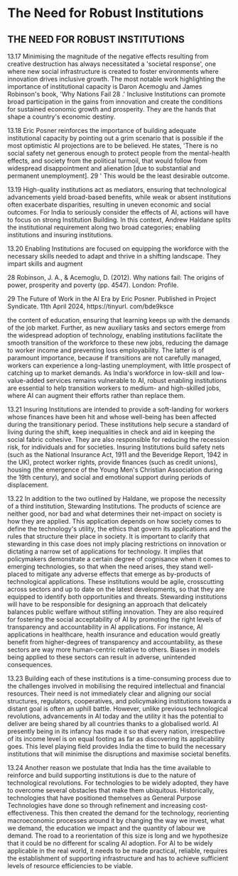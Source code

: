 # The Need for Robust Institutions

## THE NEED FOR ROBUST INSTITUTIONS

13.17 Minimising  the  magnitude  of  the  negative  effects  resulting  from  creative destruction  has  always  necessitated  a  'societal  response',  one  where  new  social infrastructure  is  created  to  foster  environments  where  innovation  drives  inclusive growth. The most notable work highlighting the importance of institutional capacity is  Daron  Acemoglu  and  James  Robinson's  book,  'Why  Nations  Fail 28 .'  Inclusive Institutions can promote broad participation in the gains from innovation and create the conditions for sustained economic growth and prosperity. They are the hands that shape a country's economic destiny.

13.18 Eric Posner reinforces the importance of building adequate institutional capacity by pointing out a grim scenario that is possible if the most optimistic AI projections are to be believed. He states, 'There is no social safety net generous enough to protect people from the mental-health effects, and society from the political turmoil, that would follow from widespread disappointment and alienation [due to substantial and permanent unemployment]. 29 ' This would be the least desirable outcome.

13.19 High-quality institutions act as mediators, ensuring that technological advancements  yield  broad-based  benefits,  while  weak  or  absent  institutions  often exacerbate disparities, resulting in uneven economic and social outcomes. For India to seriously consider the effects of AI, actions will have to focus on strong Institution Building. In this context, Andrew Haldane splits the institutional requirement along two broad categories; enabling institutions and insuring institutions.

13.20  Enabling Institutions are focused on equipping the workforce with the necessary skills needed to adapt and thrive in a shifting landscape. They impart skills and augment

28    Robinson, J. A., &amp; Acemoglu, D. (2012). Why nations fail: The origins of power, prosperity and poverty (pp. 4547). London: Profile.

29    The Future of Work in the AI Era by Eric Posner. Published in Project Syndicate. 11th April 2024, https://tinyurl. com/bde9ksce

the  content  of  education,  ensuring  that  learning  keeps  up  with  the  demands  of  the job market. Further, as new auxiliary tasks and sectors emerge from the widespread adoption  of  technology,  enabling  institutions  facilitate  the  smooth  transition  of  the workforce to these new jobs, reducing the damage to worker income and preventing loss employability. The latter is of paramount importance, because if transitions are not  carefully  managed,  workers  can  experience  a  long-lasting  unemployment,  with little prospect of catching up to market demands. As India's workforce in low-skill and low-value-added services remains vulnerable to AI, robust enabling institutions are essential to help transition workers to medium- and high-skilled jobs, where AI can augment their efforts rather than replace them.

13.21 Insuring  Institutions  are  intended  to  provide  a  soft-landing  for  workers whose  finances  have  been  hit  and  whose  well-being  has  been  affected  during  the transitionary  period.  These  institutions  help  secure  a  standard  of  living  during  the shift,  keep  inequalities  in  check  and  aid  in  keeping  the  social  fabric  cohesive.  They are also responsible for reducing the recession risk, for individuals and for societies. Insuring Institutions build safety nets (such as the National Insurance Act, 1911 and the Beveridge Report, 1942 in the UK), protect worker rights, provide finances (such as credit unions), housing (the emergence of the Young Men's Christian Association during the 19th century), and social and emotional support during periods of displacement.

13.22  In addition to the two outlined by Haldane, we propose the necessity of a third institution, Stewarding Institutions. The products of science are neither good, nor bad and what determines their net-impact on society is how they are applied. This application depends on how society comes to define the technology's utility, the ethics that govern its  applications and the rules that structure their place in society. It is important to clarify that stewarding in this case does not imply placing restrictions on innovation or dictating a narrow set of applications for technology. It implies that policymakers demonstrate a certain degree of cognisance when it comes to emerging technologies, so that when the need arises, they stand well-placed to mitigate any adverse effects that emerge as by-products of technological applications. These institutions would be agile, crosscutting across sectors and up to date on the latest developments, so that they are equipped to identify both opportunities and threats. Stewarding institutions will have to be responsible for designing an approach that delicately balances public welfare without stifling innovation. They are also required for fostering the social acceptability of AI by promoting the right levels of transparency and accountability in AI applications. For instance, AI applications in healthcare, health insurance and education would greatly benefit from higher-degrees of transparency and accountability, as these sectors are way more human-centric relative to others. Biases in models being applied to these sectors can result in adverse, unintended consequences.

13.23  Building  each  of  these  institutions  is  a  time-consuming  process  due  to  the challenges  involved  in  mobilising  the  required  intellectual  and  financial  resources. Their  need  is  not  immediately  clear  and  aligning  our  social  structures,  regulators, cooperatives, and policymaking institutions towards a distant goal is often an uphill battle. However, unlike previous technological revolutions, advancements in AI today and the utility it has the potential to deliver are being shared by all countries thanks to a globalised world. AI presently being in its infancy has made it so that every nation, irrespective of its income level is on equal footing as far as discovering its applicability goes. This level playing field provides India the time to build the necessary institutions that will minimise the disruptions and maximise societal benefits.

13.24  Another reason we postulate that India has the time available to reinforce and build  supporting  institutions  is  due  to  the  nature  of  technological  revolutions.  For technologies to be widely adopted, they have to overcome several obstacles that make them ubiquitous. Historically, technologies that have positioned themselves as General Purpose  Technologies  have  done  so  through  refinement  and  increasing  cost-effectiveness. This then created the demand for the technology, reorienting macroeconomic processes around it by changing the way we invest, what we demand, the education we impact and the quantity of labour we demand. The road to a reorientation of this size is long and we hypothesize that it could be no different for scaling AI adoption. For AI to be widely applicable in the real world, it needs to be made practical, reliable, requires the establishment of supporting infrastructure and has to achieve sufficient levels of resource efficiencies to be viable.